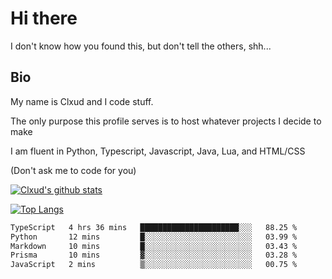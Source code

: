 

# Hi there
I don't know how you found this, but don't tell the others, shh...

## Bio
My name is Clxud and I code stuff.

The only purpose this profile serves is to host whatever projects I decide to make

I am fluent in Python, Typescript, Javascript, Java, Lua, and HTML/CSS



(Don't ask me to code for you)

[![Clxud's github stats](https://github-readme-stats.vercel.app/api?username=cloudwithax&count_private=true&theme=dark&show_icons=true)](https://github.com/anuraghazra/github-readme-stats) 

[![Top Langs](https://github-readme-stats.vercel.app/api/top-langs/?username=cloudwithax&theme=dark)](https://github.com/anuraghazra/github-readme-stats)

<!--START_SECTION:waka-->

```txt
TypeScript   4 hrs 36 mins   ██████████████████████░░░   88.25 %
Python       12 mins         █░░░░░░░░░░░░░░░░░░░░░░░░   03.99 %
Markdown     10 mins         █░░░░░░░░░░░░░░░░░░░░░░░░   03.43 %
Prisma       10 mins         ▓░░░░░░░░░░░░░░░░░░░░░░░░   03.28 %
JavaScript   2 mins          ▒░░░░░░░░░░░░░░░░░░░░░░░░   00.75 %
```

<!--END_SECTION:waka-->








